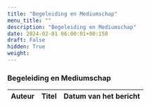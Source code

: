 ```yaml
---
title: "Begeleiding en Mediumschap"
menu_title: ""
description: "Begeleiding en Mediumschap"
date: 2024-02-01 06:00:01+00:158
draft: False
hidden: True
weight:
---
```

### Begeleiding en Mediumschap

**Auteur** | **Titel** | **Datum van het bericht**
---|---|---
